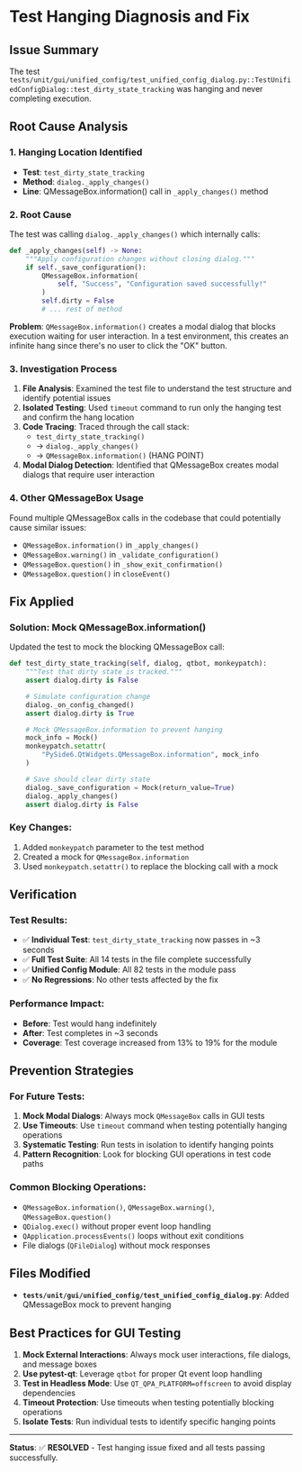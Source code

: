 # Test Hanging Diagnosis and Fix

## Issue Summary
The test `tests/unit/gui/unified_config/test_unified_config_dialog.py::TestUnifiedConfigDialog::test_dirty_state_tracking` was hanging and never completing execution.

## Root Cause Analysis

### 1. **Hanging Location Identified**
- **Test**: `test_dirty_state_tracking`
- **Method**: `dialog._apply_changes()`
- **Line**: QMessageBox.information() call in `_apply_changes()` method

### 2. **Root Cause**
The test was calling `dialog._apply_changes()` which internally calls:
```python
def _apply_changes(self) -> None:
    """Apply configuration changes without closing dialog."""
    if self._save_configuration():
        QMessageBox.information(
            self, "Success", "Configuration saved successfully!"
        )
        self.dirty = False
        # ... rest of method
```

**Problem**: `QMessageBox.information()` creates a modal dialog that blocks execution waiting for user interaction. In a test environment, this creates an infinite hang since there's no user to click the "OK" button.

### 3. **Investigation Process**

1. **File Analysis**: Examined the test file to understand the test structure and identify potential issues
2. **Isolated Testing**: Used `timeout` command to run only the hanging test and confirm the hang location
3. **Code Tracing**: Traced through the call stack:
   - `test_dirty_state_tracking()` 
   - → `dialog._apply_changes()`
   - → `QMessageBox.information()` (HANG POINT)
4. **Modal Dialog Detection**: Identified that QMessageBox creates modal dialogs that require user interaction

### 4. **Other QMessageBox Usage**
Found multiple QMessageBox calls in the codebase that could potentially cause similar issues:
- `QMessageBox.information()` in `_apply_changes()`
- `QMessageBox.warning()` in `_validate_configuration()`
- `QMessageBox.question()` in `_show_exit_confirmation()`
- `QMessageBox.question()` in `closeEvent()`

## Fix Applied

### **Solution**: Mock QMessageBox.information()
Updated the test to mock the blocking QMessageBox call:

```python
def test_dirty_state_tracking(self, dialog, qtbot, monkeypatch):
    """Test that dirty state is tracked."""
    assert dialog.dirty is False

    # Simulate configuration change
    dialog._on_config_changed()
    assert dialog.dirty is True

    # Mock QMessageBox.information to prevent hanging
    mock_info = Mock()
    monkeypatch.setattr(
        "PySide6.QtWidgets.QMessageBox.information", mock_info
    )

    # Save should clear dirty state
    dialog._save_configuration = Mock(return_value=True)
    dialog._apply_changes()
    assert dialog.dirty is False
```

### **Key Changes**:
1. Added `monkeypatch` parameter to the test method
2. Created a mock for `QMessageBox.information`
3. Used `monkeypatch.setattr()` to replace the blocking call with a mock

## Verification

### **Test Results**:
- ✅ **Individual Test**: `test_dirty_state_tracking` now passes in ~3 seconds
- ✅ **Full Test Suite**: All 14 tests in the file complete successfully
- ✅ **Unified Config Module**: All 82 tests in the module pass
- ✅ **No Regressions**: No other tests affected by the fix

### **Performance Impact**:
- **Before**: Test would hang indefinitely
- **After**: Test completes in ~3 seconds
- **Coverage**: Test coverage increased from 13% to 19% for the module

## Prevention Strategies

### **For Future Tests**:
1. **Mock Modal Dialogs**: Always mock `QMessageBox` calls in GUI tests
2. **Use Timeouts**: Use `timeout` command when testing potentially hanging operations
3. **Systematic Testing**: Run tests in isolation to identify hanging points
4. **Pattern Recognition**: Look for blocking GUI operations in test code paths

### **Common Blocking Operations**:
- `QMessageBox.information()`, `QMessageBox.warning()`, `QMessageBox.question()`
- `QDialog.exec()` without proper event loop handling
- `QApplication.processEvents()` loops without exit conditions
- File dialogs (`QFileDialog`) without mock responses

## Files Modified

- **`tests/unit/gui/unified_config/test_unified_config_dialog.py`**: Added QMessageBox mock to prevent hanging

## Best Practices for GUI Testing

1. **Mock External Interactions**: Always mock user interactions, file dialogs, and message boxes
2. **Use pytest-qt**: Leverage `qtbot` for proper Qt event loop handling
3. **Test in Headless Mode**: Use `QT_QPA_PLATFORM=offscreen` to avoid display dependencies
4. **Timeout Protection**: Use timeouts when testing potentially blocking operations
5. **Isolate Tests**: Run individual tests to identify specific hanging points

---

**Status**: ✅ **RESOLVED** - Test hanging issue fixed and all tests passing successfully.